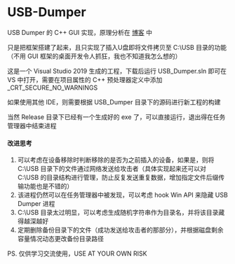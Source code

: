 # USB-Dumper

USB Dumper 的 C++ GUI 实现，原理分析在 <a href="https://in1nit1t.github.io/2020/10/11/%E6%B7%B1%E5%85%A5%E5%89%96%E6%9E%90USB-Dumper%E5%8E%9F%E7%90%86/" target="blank">博客</a> 中

只是把框架搭建了起来，且只实现了插入U盘即将文件拷贝至 C:\USB 目录的功能（不用 GUI 框架的桌面开发令人抓狂，我也不知道我怎么想的）

这是一个 Visual Studio 2019 生成的工程，下载后运行 USB_Dumper.sln 即可在 VS 中打开，需要在项目属性的 C++ 预处理器定义中添加 _CRT_SECURE_NO_WARNINGS

如果使用其他 IDE，则需要根据 USB_Dumper 目录下的源码进行新工程的构建

当然 Release 目录下已经有一个生成好的 exe 了，可以直接运行，退出得在任务管理器中结束进程



#### 改进思考

1. 可以考虑在设备移除时判断移除的是否为之前插入的设备，如果是，则将 C:\USB 目录下的文件通过网络发送给攻击者（具体实现起来还可以对 C:\USB 的目录结构进行管理，防止反复发送重复数据，增加指定文件后缀传输功能也是不错的）
2. 该进程仍然可以在任务管理器中被发现，可以考虑 hook Win API 来隐藏 USB Dumper 进程
3. C:\USB 目录太过明显，可以考虑生成随机字符串作为目录名，并将该目录藏得越深越好
4. 定期删除备份目录下的文件（成功发送给攻击者的那部分），并根据磁盘剩余容量情况动态更改备份目录路径


PS. 仅供学习交流使用，USE AT YOUR OWN RISK
